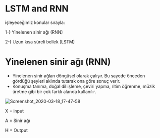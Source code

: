 # LSTM and RNN 

işleyeceğimiz konular sırayla:

1-) Yinelenen sinir ağı (RNN)

2-) Uzun kısa süreli bellek (LSTM)

# Yinelenen sinir ağı (RNN)

* Yinelenen sinir ağları döngüsel olarak çalışır. Bu sayede önceden gördüğü şeyleri aklında tutarak ona göre sonuç verir.
* Konuşma tanıma, doğal dil işleme, çeviri yapma, ritim öğrenme, müzik üretme gibi bir çok farklı alanda kullanılır.

![Screenshot_2020-03-18_17-47-58](https://user-images.githubusercontent.com/54184905/76989085-de8b5a80-6956-11ea-80dc-0089b81a06ac.png)

X = input

A = Sinir ağı

H = Output
